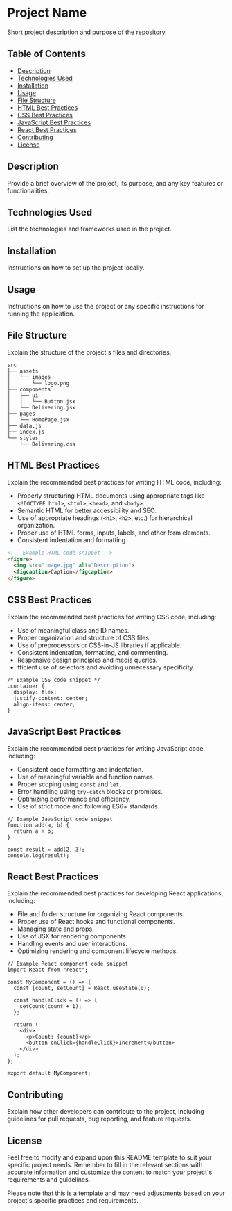 # Project Name

Short project description and purpose of the repository.

## Table of Contents

- [Description](#description)
- [Technologies Used](#technologies-used)
- [Installation](#installation)
- [Usage](#usage)
- [File Structure](#file-structure)
- [HTML Best Practices](#html-best-practices)
- [CSS Best Practices](#css-best-practices)
- [JavaScript Best Practices](#javascript-best-practices)
- [React Best Practices](#react-best-practices)
- [Contributing](#contributing)
- [License](#license)

## Description

Provide a brief overview of the project, its purpose, and any key features or functionalities.

## Technologies Used

List the technologies and frameworks used in the project.

## Installation

Instructions on how to set up the project locally.

## Usage

Instructions on how to use the project or any specific instructions for running the application.

## File Structure

Explain the structure of the project's files and directories.

```
src
├── assets
│   └── images
│       └── logo.png
├── components
│   ├── ui
│   │   └── Button.jsx
│   └── Delivering.jsx
├── pages
│   └── HomePage.jsx
├── data.js
├── index.js
└── styles
    └── Delivering.css
```


## HTML Best Practices

Explain the recommended best practices for writing HTML code, including:

- Properly structuring HTML documents using appropriate tags like `<!DOCTYPE html>`, `<html>`, `<head>`, and `<body>`.
- Semantic HTML for better accessibility and SEO.
- Use of appropriate headings (`<h1>`, `<h2>`, etc.) for hierarchical organization.
- Proper use of HTML forms, inputs, labels, and other form elements.
- Consistent indentation and formatting.

```html
<!-- Example HTML code snippet -->
<figure>
  <img src="image.jpg" alt="Description">
  <figcaption>Caption</figcaption>
</figure>
```


## CSS Best Practices

Explain the recommended best practices for writing CSS code, including:

- Use of meaningful class and ID names.
- Proper organization and structure of CSS files.
- Use of preprocessors or CSS-in-JS libraries if applicable.
- Consistent indentation, formatting, and commenting.
- Responsive design principles and media queries.
- fficient use of selectors and avoiding unnecessary specificity.

```
/* Example CSS code snippet */
.container {
  display: flex;
  justify-content: center;
  align-items: center;
}
```


## JavaScript Best Practices

Explain the recommended best practices for writing JavaScript code, including:

- Consistent code formatting and indentation.
- Use of meaningful variable and function names.
- Proper scoping using `const` and `let`.
- Error handling using `try-catch` blocks or promises.
- Optimizing performance and efficiency.
- Use of strict mode and following ES6+ standards.

```
// Example JavaScript code snippet
function add(a, b) {
  return a + b;
}

const result = add(2, 3);
console.log(result);
```


## React Best Practices

Explain the recommended best practices for developing React applications, including:

- File and folder structure for organizing React components.
- Proper use of React hooks and functional components.
- Managing state and props.
- Use of JSX for rendering components.
- Handling events and user interactions.
- Optimizing rendering and component lifecycle methods.

```
// Example React component code snippet
import React from "react";

const MyComponent = () => {
  const [count, setCount] = React.useState(0);

  const handleClick = () => {
    setCount(count + 1);
  };

  return (
    <div>
      <p>Count: {count}</p>
      <button onClick={handleClick}>Increment</button>
    </div>
  );
};

export default MyComponent;
```

## Contributing
Explain how other developers can contribute to the project, including guidelines for pull requests, bug reporting, and feature requests.

## License

Feel free to modify and expand upon this README template to suit your specific project needs. Remember to fill in the relevant sections with accurate information and customize the content to match your project's requirements and guidelines.

Please note that this is a template and may need adjustments based on your project's specific practices and requirements.

